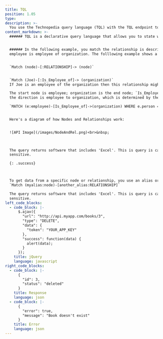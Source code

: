 ```yaml
---
title: TQL
position: 1.05
type:
description: >-
  You use the Technopedia query language (TQL) with the TQL endpoint to query data in the Technopedia database. TQL is the graph query language that you use to query the database. The graph database stores connections between nodes as first-class citizens so it doesn't have to compute relationships at query time, which makes it more efficient than a relational database.
content_markdown: >-
  ###### TQL is a declarative query language that allows you to state what actions you want by using the query language to query Nodes and Relationships in the Technopedia database.


  ###### In the following example, you match the relationship is descriped as
  employee is employee of organization. The folllowing example shows a relationship connection format:


  `Match (node)-[:RELATIONSHIP]-> (node)`


  `Match (Joe)-[:Is_Employee_of]-> (organization)`
  If Joe is an employee of the organization then this relationship might be expressed in the following way:<br>

  The start node is employee; organization is the end node; `Is_Employee_of` is the relationship and
  the direction is employee to organization, which is determined by the arrow. The syntax of the query that defines the relationship might be expressed in the following way: <br>

  `MATCH (e:employee)-[Is_Employee_of]->(organization) WHERE e.person = "Joe" RETURN e`


  Here's a diagram of how Nodes and Relationships work:


  ![API Image](/images/NodeAndRel.png)<br>&nbsp;

  
  
  The query returns software that includes 'Excel'. This is query is case
  sensitive.

  {: .success}



  To get data from a specific node or relationship, you use an alias or variable that you append to the node or relationship. That alias is bound to that node or relationship so you can use that alias in the Return clause of the MATCH query to get specific data from that node or alias.
  `Match (myalias:node)-[another_alias:RELATIONSHIP]`

  The query returns software that includes 'Excel'. This is query is case
  sensitive.
left_code_blocks:
  - code_block: |-
      $.ajax({
        "url": "http://api.myapp.com/books/3",
        "type": "DELETE",
        "data": {
          "token": "YOUR_APP_KEY"
        },
        "success": function(data) {
          alert(data);
        }
      });
    title: jQuery
    language: javascript
right_code_blocks:
  - code_block: |-
      {
        "id": 3,
        "status": "deleted"
      }
    title: Response
    language: json
  - code_block: |-
      {
        "error": true,
        "message": "Book doesn't exist"
      }
    title: Error
    language: json
---
```


